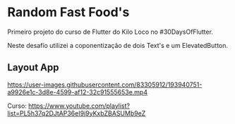# Random Fast Food's

Primeiro projeto do curso de Flutter do Kilo Loco no #30DaysOfFlutter. 

Neste desafío utilizei a coponentização de dois Text's e um ElevatedButton. 

## Layout App

https://user-images.githubusercontent.com/83305912/193940751-a9926e1c-3d8e-4599-af12-32c91555653e.mp4



Curso: https://www.youtube.com/playlist?list=PL5h37q2DJtAP36eI9j9yKxbZBASUMb9eZ
